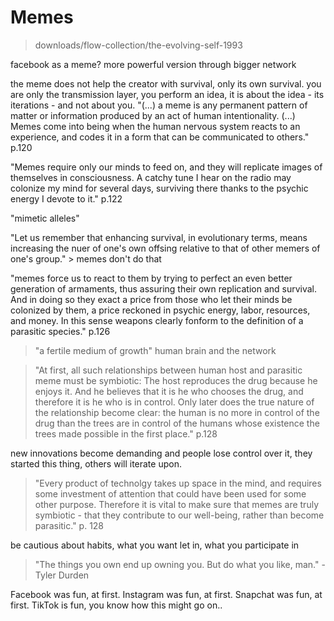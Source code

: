 # Memes
> downloads/flow-collection/the-evolving-self-1993

facebook as a meme? more powerful version through bigger network

the meme does not help the creator with survival, only its own survival.
you are only the transmission layer, you perform an idea, it is about the idea - its iterations - and not about you.
"(...) a meme is any permanent pattern of matter or information produced by an act of human intentionality. (...)
Memes come into being when the human nervous system reacts to an experience, and codes it in a form that can be communicated to others." p.120

"Memes require only our minds to feed on, and they will replicate images of themselves in consciousness. A catchy tune I hear on the radio may colonize my mind for several days, surviving there thanks to the psychic energy I devote to it."
p.122

"mimetic alleles"

"Let us remember that enhancing survival, in evolutionary terms, means increasing the nuer of one's own offsing relative to that of other memers of one's group." > memes don't do that

"memes force us to react to them by trying to perfect an even better generation of armaments, thus assuring their own replication and survival. And in doing so they exact a price from those who let their minds be colonized by them, a price reckoned in psychic energy, labor, resources, and money. In this sense weapons clearly fonform to the definition of a parasitic species." p.126

> "a fertile medium of growth" human brain and the network



> "At first, all such relationships between human host and parasitic meme must be symbiotic: The host reproduces the drug because he enjoys it. And he believes that it is he who chooses the drug, and therefore it is he who is in control. Only later does the true nature of the relationship become clear: the human is no more in control of the drug than the trees are in control of the humans whose existence the trees made possible in the first place." p.128

new innovations become demanding and people lose control over it, they started this thing, others will iterate upon.

> "Every product of technolgy takes up space in the mind, and requires some investment of attention that could have been used for some other purpose. Therefore it is vital to make sure that memes are truly symbiotic - that they contribute to our well-being, rather than become parasitic." p. 128

be cautious about habits, what you want let in, what you participate in  
> "The things you own end up owning you. But do what you like, man." - Tyler Durden

Facebook was fun, at first. Instagram was fun, at first. Snapchat was fun, at first. TikTok is fun, you know how this might go on..





